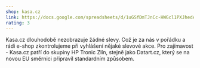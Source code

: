 ```yaml
---
shop: kasa.cz
link: https://docs.google.com/spreadsheets/d/1uGSfDmTJnCc-HWGcl1PXJhedAb4AowPQgP9x81wiAzA/edit?usp=sharing
rating: 3
---
```


Kasa.cz dlouhodobě nezobrazuje žádné slevy. Což je za nás v pořádku a rádi e-shop zkontrolujeme při vyhlášení nějaké slevové akce. Pro zajímavost - Kasa.cz patří do skupiny HP Tronic Zlín, stejně jako Datart.cz, který se na novou EU směrnici připravil standardním způsobem.

